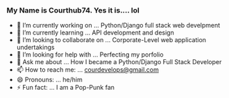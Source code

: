 ### My Name is Courthub74.  Yes it is.... lol 

- 🔭 I’m currently working on ... Python/Django full stack web develpment
- 🌱 I’m currently learning ... API development and design
- 👯 I’m looking to collaborate on ... Corporate-Level web application undertakings
- 🤔 I’m looking for help with ... Perfecting my porfolio
- 💬 Ask me about ... How I became a Python/Django Full Stack Developer
- 📫 How to reach me: ... courdevelops@gmail.com
- 😄 Pronouns: ... he/him
- ⚡ Fun fact: ... I am a Pop-Punk fan

